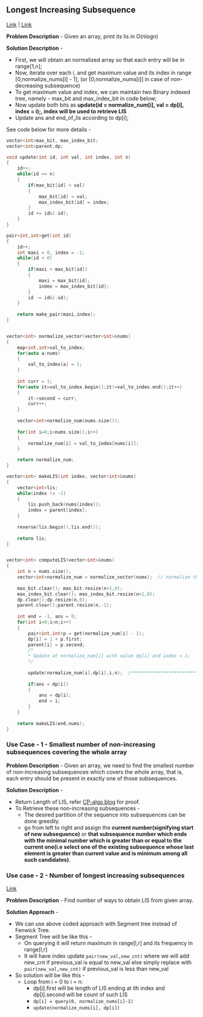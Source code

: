 ## Longest Increasing Subsequence
[Link](https://cp-algorithms.com/sequences/longest_increasing_subsequence.html) | [Link](https://leetcode.com/problems/longest-increasing-subsequence/)

**Problem Description** - Given an array, print its lis in O(nlogn)

**Solution Description** - 
* First, we will obtain an normalized array so that each entry will be in range[1,n];
* Now, iterate over each i, and get maximum value and its index in range [0,normalize_nums[i] - 1]; (or [0,normalize_nums[i]] in case of non-decreasing subsequence)
* To get maximum value and index, we can maintain two Binary indexed tree, namely - max_bit and max_index_bit in code below;
* Now update both bits as **update(id = normalize_num[i], val = dp[i], index = i);, index will be used to retrieve LIS**
* Update ans and end_of_lis according to dp[i];

See code below for more details - 
```c++
vector<int>max_bit, max_index_bit;
vector<int>parent,dp;

void update(int id, int val, int index, int n)
{
    id++;
    while(id <= n)
    {
        if(max_bit[id] < val)
        {
            max_bit[id] = val;
            max_index_bit[id] = index;
        }
        id += id&(-id);
    }
}

pair<int,int>get(int id)
{
    id++;
    int maxi = 0, index = -1;
    while(id > 0)
    {
        if(maxi < max_bit[id])
        {
            maxi = max_bit[id];
            index = max_index_bit[id];
        }
        id -= id&(-id);
    }
    
    return make_pair(maxi,index);
}


vector<int> normalize_vector(vector<int>&nums)
{
    map<int,int>val_to_index;
    for(auto a:nums)
    {
        val_to_index[a] = 1;
    }
    
    int curr = 1;
    for(auto it=val_to_index.begin();it!=val_to_index.end();it++)
    {
        it->second = curr;
        curr++;
    }
    
    vector<int>normalize_num(nums.size());
    
    for(int i=0;i<nums.size();i++)
    {
        normalize_num[i] = val_to_index[nums[i]];
    }

    return normalize_num;
}

vector<int> makeLIS(int index, vector<int>&nums)
{
    vector<int>lis;
    while(index != -1)
    {
        lis.push_back(nums[index]);
        index = parent[index];
    }
    
    reverse(lis.begin(),lis.end());
    
    return lis;
}


vector<int> computeLIS(vector<int>&nums)
{
    int n = nums.size();
    vector<int>normalize_num = normalize_vector(nums);  // normalize the given array
    
    max_bit.clear(); max_bit.resize(n+1,0);
    max_index_bit.clear(); max_index_bit.resize(n+1,0);
    dp.clear();dp.resize(n,0);
    parent.clear();parent.resize(n,-1);
    
    int end = -1, ans = 0;
    for(int i=0;i<n;i++)
    {
        pair<int,int>p = get(normalize_num[i] - 1);
        dp[i] = 1 + p.first;
        parent[i] = p.second;
        /*
        * Update at normalize_num[i] with value dp[i] and index = i;
        */
        
        update(normalize_num[i],dp[i],i,n);  /********************************** IMP STEP *************************/
        
        if(ans < dp[i])
        {
            ans = dp[i];
            end = i;
        }
    }
    
    return makeLIS(end,nums);
}
```


### Use Case - 1 - Smallest number of non-increasing subsequences covering the whole array

**Problem Description** - Given an array, we need to find the smallest number of non-increasing subsequences which covers the whole array, that is, each entry should be present in exactly one of those subsequences.

**Solution Description** - 
* Return Length of LIS, refer [CP-algo blog](https://cp-algorithms.com/sequences/longest_increasing_subsequence.html#toc-tgt-13) for proof.
* To Retrieve these non-increasing subsequences - 
  * The desired partition of the sequence into subsequences can be done greedily. 
  * go from left to right and assign the **current number(signifying start of new subsequence)** or **that subsequence number which ends with the minimal number which is greater than or equal to the current one(i.e select one of the existing subsequence whose last element is greater than current value and is minimum among all such candidates)**. 

### Use case - 2 - Number of longest increasing subsequences
[Link](https://leetcode.com/problems/number-of-longest-increasing-subsequence/)

**Problem Description** - Find number of ways to obtain LIS from given array.

**Solution Approach** - 
* We can use above coded approach with Segment tree instead of Fenwick Tree.
* Segment Tree will be like this - 
  * On querying it will return maximum in range[l,r] and its frequency in range[l,r]
  * It will have index update `pair(new_val,new_cnt)` where we will add new_cnt if previous_val is equal to new_val else simply replace with `pair(new_val,new_cnt)` if previous_val is less than new_val
* So solution will be like this - 
  * Loop from i = 0 to i = n:
    * dp[i].first will be length of LIS ending at ith index and dp[i].second will be count of such LIS 
    * `dp[i] = query(0, normalize_nums[i]-1)`
    * `update(normalize_nums[i], dp[i])`



